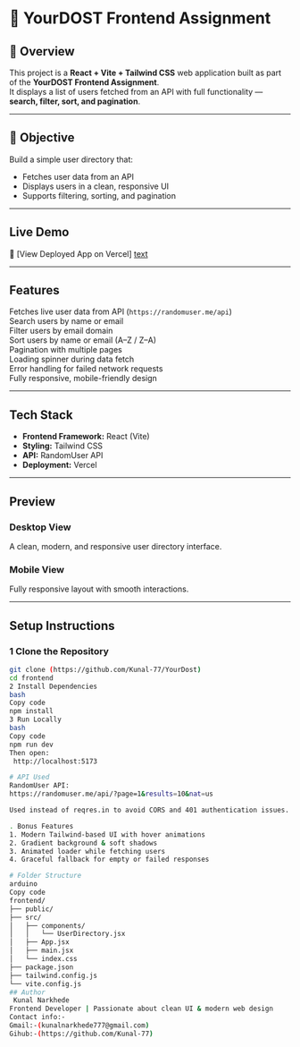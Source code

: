 # 🧠 YourDOST Frontend Assignment

## 🚀 Overview
This project is a **React + Vite + Tailwind CSS** web application built as part of the **YourDOST Frontend Assignment**.  
It displays a list of users fetched from an API with full functionality — **search, filter, sort, and pagination**.

---

## 🎯 Objective
Build a simple user directory that:
- Fetches user data from an API  
- Displays users in a clean, responsive UI  
- Supports filtering, sorting, and pagination  

---

##  Live Demo
🔗 [View Deployed App on Vercel] [text](https://frontend-sigma-sooty-12.vercel.app/)

---

##  Features
 Fetches live user data from API (`https://randomuser.me/api`)  
 Search users by name or email  
 Filter users by email domain  
 Sort users by name or email (A–Z / Z–A)  
 Pagination with multiple pages  
 Loading spinner during data fetch  
 Error handling for failed network requests  
 Fully responsive, mobile-friendly design  

---

##  Tech Stack
- **Frontend Framework:** React (Vite)
- **Styling:** Tailwind CSS
- **API:** RandomUser API
- **Deployment:** Vercel

---

##  Preview
###  Desktop View
A clean, modern, and responsive user directory interface.

###  Mobile View
Fully responsive layout with smooth interactions.

---

##  Setup Instructions

### 1️ Clone the Repository
```bash
git clone (https://github.com/Kunal-77/YourDost)
cd frontend
2️ Install Dependencies
bash
Copy code
npm install
3️ Run Locally
bash
Copy code
npm run dev
Then open:
 http://localhost:5173

# API Used
RandomUser API:
https://randomuser.me/api/?page=1&results=10&nat=us

Used instead of reqres.in to avoid CORS and 401 authentication issues.

. Bonus Features
1. Modern Tailwind-based UI with hover animations
2. Gradient background & soft shadows
3. Animated loader while fetching users
4. Graceful fallback for empty or failed responses

# Folder Structure
arduino
Copy code
frontend/
├── public/
├── src/
│   ├── components/
│   │   └── UserDirectory.jsx
│   ├── App.jsx
│   ├── main.jsx
│   └── index.css
├── package.json
├── tailwind.config.js
└── vite.config.js
## Author
 Kunal Narkhede
Frontend Developer | Passionate about clean UI & modern web design 
Contact info:-
Gmail:-(kunalnarkhede777@gmail.com)
Gihub:-(https://github.com/Kunal-77)